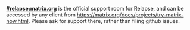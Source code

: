 [**#relapse:matrix.org**](https://matrix.to/#/#relapse:matrix.org) is the official support room for
Relapse, and can be accessed by any client from https://matrix.org/docs/projects/try-matrix-now.html.
Please ask for support there, rather than filing github issues.
